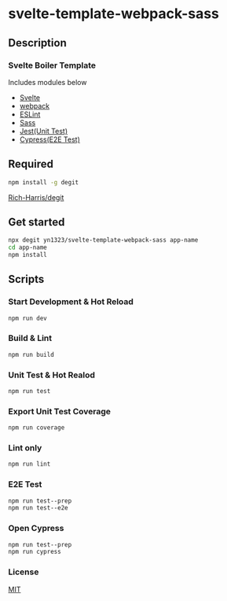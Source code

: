 # svelte-template-webpack-sass

## Description

### Svelte Boiler Template

Includes modules below

- [Svelte](https://svelte.dev/)
- [webpack](https://webpack.js.org/)
- [ESLint](https://eslint.org/)
- [Sass](https://sass-lang.com/)
- [Jest(Unit Test)](https://jestjs.io/en/)
- [Cypress(E2E Test)](https://www.cypress.io/)

## Required 

```bash
npm install -g degit 
```

[Rich-Harris/degit](https://github.com/Rich-Harris/degit)

## Get started

```bash
npx degit yn1323/svelte-template-webpack-sass app-name
cd app-name
npm install
```

## Scripts

### Start Development & Hot Reload

```bash
npm run dev
```

### Build & Lint

```bash
npm run build
```

### Unit Test & Hot Realod

```bash
npm run test
```

### Export Unit Test Coverage

```bash
npm run coverage
```

### Lint only
```bash
npm run lint
```

### E2E Test
```bash
npm run test--prep
npm run test--e2e
```

### Open Cypress
```bash
npm run test--prep
npm run cypress
```

### License

[MIT](LICENSE.md)